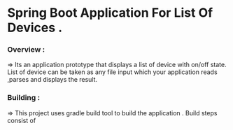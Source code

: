 # Spring Boot Application For List Of Devices .


### Overview : 

=> Its an application prototype that displays a list of device with on/off state. List of device can be taken as any file input which your application reads ,parses and displays the result.


### Building : 

=>  This project uses gradle build tool to build the application . Build steps consist of  



